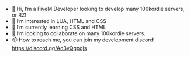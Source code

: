 - 👋 Hi, I’m a FiveM Developer looking to develop many 100kordie servers, or RZ!
- 👀 I’m interested in LUA, HTML and CSS
- 🌱 I’m currently learning CSS and HTML
- 💞️ I’m looking to collaborate on many 100kordie servers.
- 📫 How to reach me, you can join my development discord! https://discord.gg/Ad3yQgpdjs
